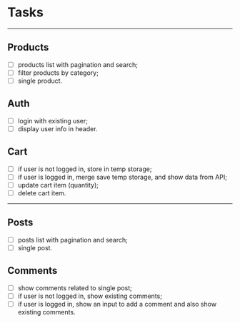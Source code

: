 # Tasks

---

## Products

- [ ] products list with pagination and search;
- [ ] filter products by category;
- [ ] single product.

## Auth

- [ ] login with existing user;
- [ ] display user info in header.

## Cart

- [ ] if user is not logged in, store in temp storage;
- [ ] if user is logged in, merge save temp storage, and show data from API;
- [ ] update cart item (quantity);
- [ ] delete cart item.

---

## Posts

- [ ] posts list with pagination and search;
- [ ] single post.

## Comments

- [ ] show comments related to single post;
- [ ] if user is not logged in, show existing comments;
- [ ] if user is logged in, show an input to add a comment and also show existing comments.
